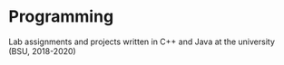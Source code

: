 # Programming
 Lab assignments and projects written in C++ and Java at the university (BSU, 2018-2020)
